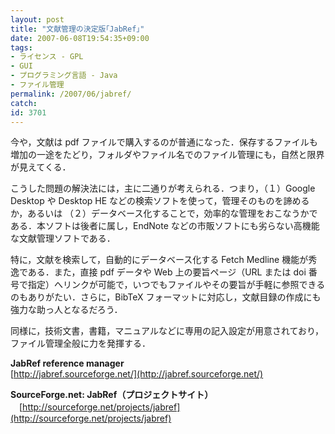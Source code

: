 ```yaml
---
layout: post
title: "文献管理の決定版｢JabRef｣"
date: 2007-06-08T19:54:35+09:00
tags: 
- ライセンス - GPL
- GUI
- プログラミング言語 - Java
- ファイル管理
permalink: /2007/06/jabref/
catch: 
id: 3701
---
```

今や，文献は pdf ファイルで購入するのが普通になった．保存するファイルも増加の一途をたどり，フォルダやファイル名でのファイル管理にも，自然と限界が見えてくる．   
  
こうした問題の解決法には，主に二通りが考えられる．つまり，（１）Google Desktop や Desktop HE などの検索ソフトを使って，管理そのものを諦めるか，あるいは （２）データベース化することで，効率的な管理をおこなうかである．本ソフトは後者に属し，EndNote などの市販ソフトにも劣らない高機能な文献管理ソフトである．<!--more-->  
  
特に，文献を検索して，自動的にデータベース化する Fetch Medline 機能が秀逸である．また，直接 pdf データや Web 上の要旨ページ（URL または doi 番号で指定）へリンクが可能で，いつでもファイルやその要旨が手軽に参照できるのもありがたい．さらに，BibTeX フォーマットに対応し，文献目録の作成にも強力な助っ人となるだろう．   
  
同様に，技術文書，書籍，マニュアルなどに専用の記入設定が用意されており，ファイル管理全般に力を発揮する．

**JabRef reference manager**  
[http://jabref.sourceforge.net/](http://jabref.sourceforge.net/)

**SourceForge.net: JabRef（プロジェクトサイト）**   
　[http://sourceforge.net/projects/jabref](http://sourceforge.net/projects/jabref)

